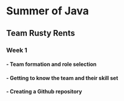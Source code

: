 # Summer of Java
## Team Rusty Rents

### Week 1
#### - Team formation and role selection
#### - Getting to know the team and their skill set
#### - Creating a Github repository
